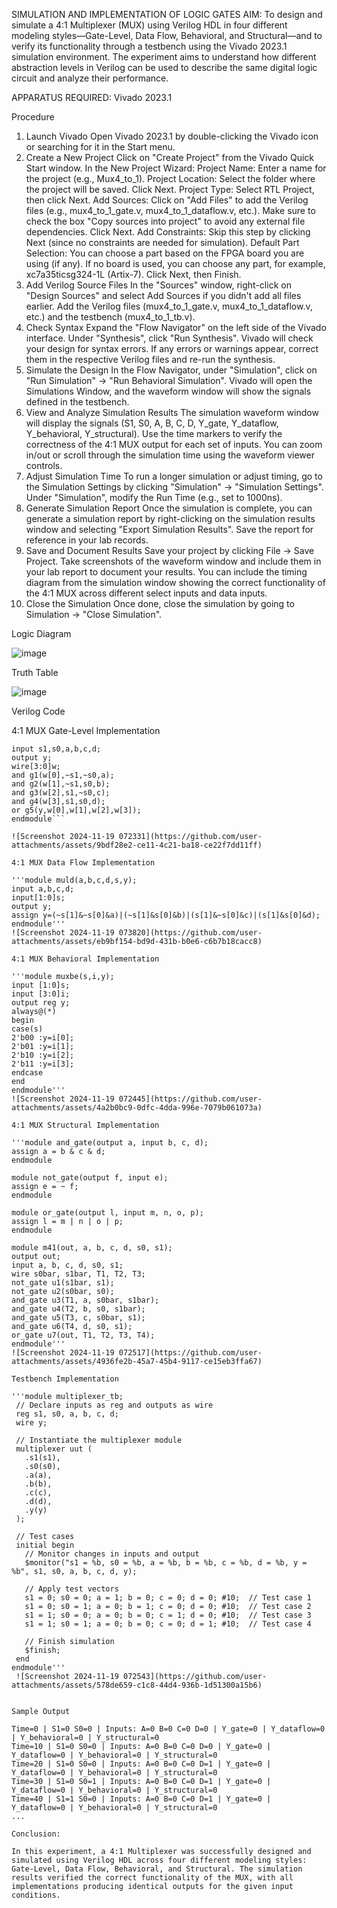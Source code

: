 SIMULATION AND IMPLEMENTATION OF LOGIC GATES
AIM:
To design and simulate a 4:1 Multiplexer (MUX) using Verilog HDL in four different modeling styles—Gate-Level, Data Flow, Behavioral, and Structural—and to verify its functionality through a testbench using the Vivado 2023.1 simulation environment. The experiment aims to understand how different abstraction levels in Verilog can be used to describe the same digital logic circuit and analyze their performance.

APPARATUS REQUIRED:
Vivado 2023.1

Procedure
1. Launch Vivado
Open Vivado 2023.1 by double-clicking the Vivado icon or searching for it in the Start menu.
2. Create a New Project
Click on "Create Project" from the Vivado Quick Start window.
In the New Project Wizard:
Project Name: Enter a name for the project (e.g., Mux4_to_1).
Project Location: Select the folder where the project will be saved.
Click Next.
Project Type: Select RTL Project, then click Next.
Add Sources:
Click on "Add Files" to add the Verilog files (e.g., mux4_to_1_gate.v, mux4_to_1_dataflow.v, etc.).
Make sure to check the box "Copy sources into project" to avoid any external file dependencies.
Click Next.
Add Constraints: Skip this step by clicking Next (since no constraints are needed for simulation).
Default Part Selection:
You can choose a part based on the FPGA board you are using (if any).
If no board is used, you can choose any part, for example, xc7a35ticsg324-1L (Artix-7).
Click Next, then Finish.
3. Add Verilog Source Files
In the "Sources" window, right-click on "Design Sources" and select Add Sources if you didn't add all files earlier.
Add the Verilog files (mux4_to_1_gate.v, mux4_to_1_dataflow.v, etc.) and the testbench (mux4_to_1_tb.v).
4. Check Syntax
Expand the "Flow Navigator" on the left side of the Vivado interface.
Under "Synthesis", click "Run Synthesis".
Vivado will check your design for syntax errors. If any errors or warnings appear, correct them in the respective Verilog files and re-run the synthesis.
5. Simulate the Design
In the Flow Navigator, under "Simulation", click on "Run Simulation" → "Run Behavioral Simulation".
Vivado will open the Simulations Window, and the waveform window will show the signals defined in the testbench.
6. View and Analyze Simulation Results
The simulation waveform window will display the signals (S1, S0, A, B, C, D, Y_gate, Y_dataflow, Y_behavioral, Y_structural).
Use the time markers to verify the correctness of the 4:1 MUX output for each set of inputs.
You can zoom in/out or scroll through the simulation time using the waveform viewer controls.
7. Adjust Simulation Time
To run a longer simulation or adjust timing, go to the Simulation Settings by clicking "Simulation" → "Simulation Settings".
Under "Simulation", modify the Run Time (e.g., set to 1000ns).
8. Generate Simulation Report
Once the simulation is complete, you can generate a simulation report by right-clicking on the simulation results window and selecting "Export Simulation Results".
Save the report for reference in your lab records.
9. Save and Document Results
Save your project by clicking File → Save Project.
Take screenshots of the waveform window and include them in your lab report to document your results.
You can include the timing diagram from the simulation window showing the correct functionality of the 4:1 MUX across different select inputs and data inputs.
10. Close the Simulation
Once done, close the simulation by going to Simulation → "Close Simulation".

Logic Diagram

![image](https://github.com/user-attachments/assets/d4ab4bc3-12b0-44dc-8edb-9d586d8ba856)

Truth Table

![image](https://github.com/user-attachments/assets/c850506c-3f6e-4d6b-8574-939a914b2a5f)

Verilog Code

4:1 MUX Gate-Level Implementation

```module multiplexer(s1,s0,a,b,c,d,y);
input s1,s0,a,b,c,d;
output y;
wire[3:0]w;
and g1(w[0],~s1,~s0,a);
and g2(w[1],~s1,s0,b);
and g3(w[2],s1,~s0,c);
and g4(w[3],s1,s0,d);
or g5(y,w[0],w[1],w[2],w[3]);
endmodule```

![Screenshot 2024-11-19 072331](https://github.com/user-attachments/assets/9bdf28e2-ce11-4c21-ba18-ce22f7dd11ff)

4:1 MUX Data Flow Implementation

'''module muld(a,b,c,d,s,y);
input a,b,c,d;
input[1:0]s;
output y;
assign y=(~s[1]&~s[0]&a)|(~s[1]&s[0]&b)|(s[1]&~s[0]&c)|(s[1]&s[0]&d);
endmodule'''
![Screenshot 2024-11-19 073820](https://github.com/user-attachments/assets/eb9bf154-bd9d-431b-b0e6-c6b7b18cacc8)

4:1 MUX Behavioral Implementation

'''module muxbe(s,i,y);
input [1:0]s;
input [3:0]i;
output reg y;
always@(*)
begin
case(s)
2'b00 :y=i[0];
2'b01 :y=i[1];
2'b10 :y=i[2];
2'b11 :y=i[3];
endcase
end
endmodule'''
![Screenshot 2024-11-19 072445](https://github.com/user-attachments/assets/4a2b0bc9-0dfc-4dda-996e-7079b061073a)

4:1 MUX Structural Implementation

'''module and_gate(output a, input b, c, d);
assign a = b & c & d;
endmodule

module not_gate(output f, input e);
assign e = ~ f;
endmodule

module or_gate(output l, input m, n, o, p);
assign l = m | n | o | p;
endmodule

module m41(out, a, b, c, d, s0, s1);
output out;
input a, b, c, d, s0, s1;
wire s0bar, s1bar, T1, T2, T3;
not_gate u1(s1bar, s1);
not_gate u2(s0bar, s0);
and_gate u3(T1, a, s0bar, s1bar);
and_gate u4(T2, b, s0, s1bar);
and_gate u5(T3, c, s0bar, s1);
and_gate u6(T4, d, s0, s1);
or_gate u7(out, T1, T2, T3, T4);
endmodule'''
![Screenshot 2024-11-19 072517](https://github.com/user-attachments/assets/4936fe2b-45a7-45b4-9117-ce15eb3ffa67)

Testbench Implementation

'''module multiplexer_tb;
 // Declare inputs as reg and outputs as wire
 reg s1, s0, a, b, c, d;
 wire y;

 // Instantiate the multiplexer module
 multiplexer uut (
   .s1(s1), 
   .s0(s0), 
   .a(a), 
   .b(b), 
   .c(c), 
   .d(d), 
   .y(y)
 );

 // Test cases
 initial begin
   // Monitor changes in inputs and output
   $monitor("s1 = %b, s0 = %b, a = %b, b = %b, c = %b, d = %b, y = %b", s1, s0, a, b, c, d, y);
   
   // Apply test vectors
   s1 = 0; s0 = 0; a = 1; b = 0; c = 0; d = 0; #10;  // Test case 1
   s1 = 0; s0 = 1; a = 0; b = 1; c = 0; d = 0; #10;  // Test case 2
   s1 = 1; s0 = 0; a = 0; b = 0; c = 1; d = 0; #10;  // Test case 3
   s1 = 1; s0 = 1; a = 0; b = 0; c = 0; d = 1; #10;  // Test case 4
   
   // Finish simulation
   $finish;
 end
endmodule'''
 ![Screenshot 2024-11-19 072543](https://github.com/user-attachments/assets/578de659-c1c8-44d4-936b-1d51300a15b6)
       
      
Sample Output

Time=0 | S1=0 S0=0 | Inputs: A=0 B=0 C=0 D=0 | Y_gate=0 | Y_dataflow=0 | Y_behavioral=0 | Y_structural=0
Time=10 | S1=0 S0=0 | Inputs: A=0 B=0 C=0 D=0 | Y_gate=0 | Y_dataflow=0 | Y_behavioral=0 | Y_structural=0
Time=20 | S1=0 S0=0 | Inputs: A=0 B=0 C=0 D=1 | Y_gate=0 | Y_dataflow=0 | Y_behavioral=0 | Y_structural=0
Time=30 | S1=0 S0=1 | Inputs: A=0 B=0 C=0 D=1 | Y_gate=0 | Y_dataflow=0 | Y_behavioral=0 | Y_structural=0
Time=40 | S1=1 S0=0 | Inputs: A=0 B=0 C=0 D=1 | Y_gate=0 | Y_dataflow=0 | Y_behavioral=0 | Y_structural=0
...

Conclusion:

In this experiment, a 4:1 Multiplexer was successfully designed and simulated using Verilog HDL across four different modeling styles: Gate-Level, Data Flow, Behavioral, and Structural. The simulation results verified the correct functionality of the MUX, with all implementations producing identical outputs for the given input conditions.



  

